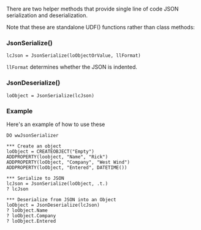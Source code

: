 ﻿There are two helper methods that provide single line of code JSON serialization and deserialization.Note that these are standalone UDF() functions rather than class methods:### JsonSerialize()```foxprolcJson = JsonSerialize(loObjectOrValue, llFormat)````llFormat` determines whether the JSON is indented.### JsonDeserialize()```foxproloObject = JsonSerialize(lcJson)```### ExampleHere's an example of how to use these ```foxproDO wwJsonSerializer*** Create an objectloObject = CREATEOBJECT("Empty")ADDPROPERTY(loobject, "Name", "Rick")ADDPROPERTY(loObject, "Company", "West Wind")ADDPROPERTY(loObject, "Entered", DATETIME())*** Serialize to JSONlcJson = JsonSerialize(loObject, .t.)? lcJson*** Deserialize from JSON into an ObjectloObject = JsonDeserialize(lcJson)? loObject.Name? loObject.Company? loObject.Entered```